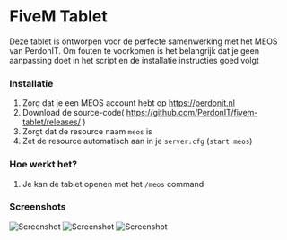 # FiveM Tablet
Deze tablet is ontworpen voor de perfecte samenwerking met het MEOS van PerdonIT.
Om fouten te voorkomen is het belangrijk dat je geen aanpassing doet in het script en de installatie instructies goed volgt

### Installatie
1. Zorg dat je een MEOS account hebt op https://perdonit.nl
2. Download de source-code( https://github.com/PerdonIT/fivem-tablet/releases/ )
3. Zorgt dat de resource naam `meos` is
4. Zet de resource automatisch aan in je `server.cfg` (`start meos`)

### Hoe werkt het?
1. Je kan de tablet openen met het `/meos` command

### Screenshots
![Screenshot](https://cdn.discordapp.com/attachments/825106108926263349/825118307404349450/unknown.png)
![Screenshot](https://cdn.discordapp.com/attachments/825106108926263349/825118707931938826/unknown.png)
![Screenshot](https://cdn.discordapp.com/attachments/825106108926263349/825118802361450526/unknown.png)
